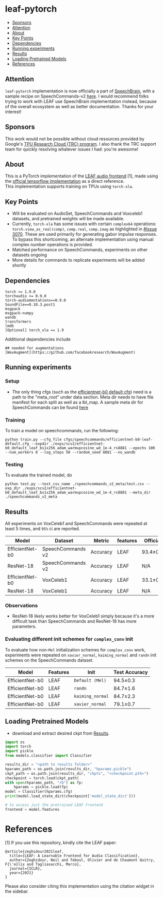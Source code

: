 # leaf-pytorch

- [Sponsors](#sponsors)
- [Attention](#attention)
- [About](#about) 
- [Key Points](#key-points) 
- [Dependencies](#dependencies) 
- [Running experiments](#running-experiments)
- [Results](#results) 
- [Loading Pretrained Models](#loading-pretrained-models)
- [References](#references)

## Attention

`leaf-pytorch` implementation is now officially a part of [SpeechBrain](https://github.com/speechbrain/speechbrain), with a sample recipe on SpeechCommands-v2 [here](https://github.com/speechbrain/speechbrain/tree/develop/recipes/Google-speech-commands). I would recommend folks trying to work with LEAF use SpeechBrain implementation instead, because of the overall ecosystem as well as better documentation. Thanks for your interest!

## Sponsors

This work would not be possible without cloud resources provided by Google's [TPU Research Cloud (TRC) program](https://sites.research.google/trc/about/). I also thank the TRC support team for quickly resolving whatever issues I had: you're awesome!

## About

This is a PyTorch implementation of the [LEAF audio frontend](https://openreview.net/pdf?id=jM76BCb6F9m) [1], made using the [official tensorflow implementation](https://github.com/google-research/leaf-audio) as a direct reference.  
This implementation supports training on TPUs using `torch-xla`.

## Key Points

* Will be evaluated on AudioSet, SpeechCommands and Voxceleb1 datasets, and pretrained weights will be made available.
* Currently, `torch-xla` has some issues with certain `complex64` operations: `torch.view_as_real(comp)`, `comp.real`, `comp.imag` as highlighted in [#Issue 3070](https://github.com/pytorch/xla/issues/3070). 
These are used primarily for generating gabor impulse responses. To bypass this shortcoming, an alternate implementation using manual complex number operations is provided.
* Matched performance on SpeechCommands, experiments on other datasets ongoing
* More details for commands to replicate experiments will be added shortly


## Dependencies
```
torch >= 1.9.0
torchaudio >= 0.9.0
torch-audiomentations==0.9.0
SoundFile==0.10.3.post1
msgpack
msgpack-numpy
wandb
transformers
lmdb
[Optional] torch_xla == 1.9
```

Additional dependencies include
```
## needed for augmentations
[WavAugment](https://github.com/facebookresearch/WavAugment)
```

## Running experiments

### Setup
* The only thing cfgs (such as the [efficientnet-b0 default cfg](cfgs/speechcommands/efficientnet-b0-leaf-default.cfg)) need is a path to the "meta_root" under data section. Meta dir needs to have file manifest for each split as well as a lbl_map. A sample meta dir for SpeechCommands can be found [here](https://drive.google.com/file/d/15lGCCC2zPRBol-fNSOQLWjN-Cc8a_yM8/view?usp=sharing)

### Training
To train a model on speechcommands, run the following:
```
python train.py --cfg_file cfgs/speechcommands/efficientnet-b0-leaf-default.cfg --expdir ./exps/scv2/efficientnet-b0_default_leaf_bs1x256_adam_warmupcosine_wd_1e-4_rs8881 --epochs 100 --num_workers 8 --log_steps 50 --random_seed 8881 --no_wandb
```

### Testing
To evaluate the trained model, do
```
python test.py --test_csv_name ./speechcommands_v2_meta/test.csv --exp_dir ./exps/scv2/efficientnet-b0_default_leaf_bs1x256_adam_warmupcosine_wd_1e-4_rs8881 --meta_dir ./speechcommands_v2_meta
```

## Results
All experiments on VoxCeleb1 and SpeechCommands were repeated at least 5 times, and `95%` ci are reported.

| Model | Dataset | Metric | features | Official | This repo | weights |
| ----- | ----- | ----- | ----- | ----- | ----- | ----- |
| EfficientNet-b0 | SpeechCommands v2 | Accuracy | LEAF | 93.4±0.3 | 94.5±0.3 | [ckpt](https://drive.google.com/drive/folders/162tEtgMDJP9dBs5lEchkCkeOhKSRxKGG?usp=sharing)
| ResNet-18 | SpeechCommands v2 | Accuracy | LEAF | N/A | 94.05±0.3 | [ckpt](https://drive.google.com/drive/folders/1ZXgkTIO_7MOUICe0399qg476KCSU4R9G?usp=sharing)
| EfficientNet-b0 | VoxCeleb1 | Accuracy | LEAF | 33.1±0.7 | 40.9±1.8 | [ckpt](https://drive.google.com/drive/folders/1J4dn6QskJ4YicbCJdti680abIxaAQqTN?usp=sharing)
| ResNet-18 | VoxCeleb1 | Accuracy | LEAF | N/A | 44.7±2.9 | [ckpt](https://drive.google.com/drive/folders/1pWBKaWVDNaI8NusiML91UPHdxTgzP8sd?usp=sharing)

### Observations
* ResNet-18 likely works better for VoxCeleb1 simply because it's a more difficult task than SpeechCommands and ResNet-18 has more parameters.

### Evaluating different init schemes for `complex_conv` init
To evaluate how non-`Mel` initialization schemes for `complex_conv` work, experiments were repeated on `xavier_normal`, `kaiming_normal` and `randn` init schemes on the SpeechCommands dataset.

| Model | Features | Init | Test Accuracy| 
| ----- | ----- | ----- | ----- | 
| EfficientNet-b0 | LEAF | `Default (Mel)` | 94.5±0.3 |
| EfficientNet-b0 | LEAF | `randn` | 84.7±1.6 |
| EfficientNet-b0 | LEAF | `kaiming_normal` | 84.7±2.3 |
| EfficientNet-b0 | LEAF | `xavier_normal` | 79.1±0.7 |


## Loading Pretrained Models

- download and extract desired ckpt from [Results](#results).
```python
import os
import torch
import pickle
from models.classifier import Classifier

results_dir = "<path to results folder>"
hparams_path = os.path.join(results_dir, "hparams.pickle")
ckpt_path = os.path.join(results_dir, "ckpts", "<checkpoint.pth>")
checkpoint = torch.load(ckpt_path)
with open(hparams_path, "rb") as fp:
    hparams = pickle.load(fp)
model = Classifier(hparams.cfg)
print(model.load_state_dict(checkpoint['model_state_dict']))

# to access just the pretrained LEAF frontend
frontend = model.features
```

# References

[1] If you use this repository, kindly cite the LEAF paper:

```
@article{zeghidour2021leaf,
  title={LEAF: A Learnable Frontend for Audio Classification},
  author={Zeghidour, Neil and Teboul, Olivier and de Chaumont Quitry, F{\'e}lix and Tagliasacchi, Marco},
  journal={ICLR},
  year={2021}
}
``` 

Please also consider citing this implementation using the citation widget in the sidebar.
